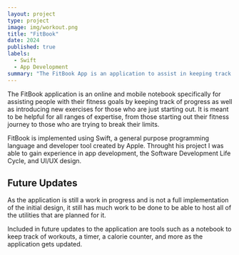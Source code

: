 ```yaml
---
layout: project
type: project
image: img/workout.png
title: "FitBook"
date: 2024
published: true
labels:
  - Swift
  - App Development
summary: "The FitBook App is an application to assist in keeping track of your fitness progress."
---
```


The FitBook application is an online and mobile notebook specifically for assisting people with their fitness goals by keeping track of progress as well as introducing new exercises for those who are just starting out. It is meant to be helpful for all ranges of expertise, from those starting out their fitness journey to those who are trying to break their limits.

FitBook is implemented using Swift, a general purpose programming language and developer tool created by Apple. Throught his project I was able to gain experience in app development, the Software Development Life Cycle, and UI/UX design.

## Future Updates

As the application is still a work in progress and is not a full implementation of the initial design, it still has much work to be done to be able to host all of the utilities that are planned for it.

Included in future updates to the application are tools such as a notebook to keep track of workouts, a timer, a calorie counter, and more as the application gets updated.
